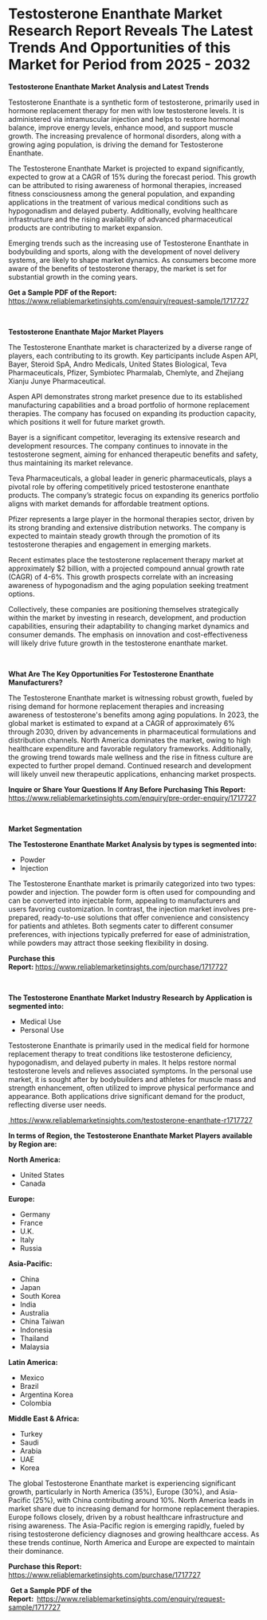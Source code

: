 <p><h1>Testosterone Enanthate Market Research Report Reveals The Latest Trends And Opportunities of this Market for Period from 2025 - 2032</h1></p><p><strong>Testosterone Enanthate Market Analysis and Latest Trends</strong></p>
<p><p>Testosterone Enanthate is a synthetic form of testosterone, primarily used in hormone replacement therapy for men with low testosterone levels. It is administered via intramuscular injection and helps to restore hormonal balance, improve energy levels, enhance mood, and support muscle growth. The increasing prevalence of hormonal disorders, along with a growing aging population, is driving the demand for Testosterone Enanthate.</p><p>The Testosterone Enanthate Market is projected to expand significantly, expected to grow at a CAGR of 15% during the forecast period. This growth can be attributed to rising awareness of hormonal therapies, increased fitness consciousness among the general population, and expanding applications in the treatment of various medical conditions such as hypogonadism and delayed puberty. Additionally, evolving healthcare infrastructure and the rising availability of advanced pharmaceutical products are contributing to market expansion. </p><p>Emerging trends such as the increasing use of Testosterone Enanthate in bodybuilding and sports, along with the development of novel delivery systems, are likely to shape market dynamics. As consumers become more aware of the benefits of testosterone therapy, the market is set for substantial growth in the coming years.</p></p>
<p><strong>Get a Sample PDF of the Report:&nbsp;</strong> <a href="https://www.reliablemarketinsights.com/enquiry/request-sample/1717727?utm_campaign=3275&utm_medium=2&utm_source=Github&utm_content=ia&utm_term=19042025&utm_id=testosterone-enanthate">https://www.reliablemarketinsights.com/enquiry/request-sample/1717727</a></p>
<p>&nbsp;</p>
<p><strong>Testosterone Enanthate Major Market Players</strong></p>
<p><p>The Testosterone Enanthate market is characterized by a diverse range of players, each contributing to its growth. Key participants include Aspen API, Bayer, Steroid SpA, Andro Medicals, United States Biological, Teva Pharmaceuticals, Pfizer, Symbiotec Pharmalab, Chemlyte, and Zhejiang Xianju Junye Pharmaceutical.</p><p>Aspen API demonstrates strong market presence due to its established manufacturing capabilities and a broad portfolio of hormone replacement therapies. The company has focused on expanding its production capacity, which positions it well for future market growth.</p><p>Bayer is a significant competitor, leveraging its extensive research and development resources. The company continues to innovate in the testosterone segment, aiming for enhanced therapeutic benefits and safety, thus maintaining its market relevance.</p><p>Teva Pharmaceuticals, a global leader in generic pharmaceuticals, plays a pivotal role by offering competitively priced testosterone enanthate products. The company’s strategic focus on expanding its generics portfolio aligns with market demands for affordable treatment options.</p><p>Pfizer represents a large player in the hormonal therapies sector, driven by its strong branding and extensive distribution networks. The company is expected to maintain steady growth through the promotion of its testosterone therapies and engagement in emerging markets.</p><p>Recent estimates place the testosterone replacement therapy market at approximately $2 billion, with a projected compound annual growth rate (CAGR) of 4-6%. This growth prospects correlate with an increasing awareness of hypogonadism and the aging population seeking treatment options.</p><p>Collectively, these companies are positioning themselves strategically within the market by investing in research, development, and production capabilities, ensuring their adaptability to changing market dynamics and consumer demands. The emphasis on innovation and cost-effectiveness will likely drive future growth in the testosterone enanthate market.</p></p>
<p>&nbsp;</p>
<p><strong>What Are The Key Opportunities For Testosterone Enanthate Manufacturers?</strong></p>
<p><p>The Testosterone Enanthate market is witnessing robust growth, fueled by rising demand for hormone replacement therapies and increasing awareness of testosterone's benefits among aging populations. In 2023, the global market is estimated to expand at a CAGR of approximately 6% through 2030, driven by advancements in pharmaceutical formulations and distribution channels. North America dominates the market, owing to high healthcare expenditure and favorable regulatory frameworks. Additionally, the growing trend towards male wellness and the rise in fitness culture are expected to further propel demand. Continued research and development will likely unveil new therapeutic applications, enhancing market prospects.</p></p>
<p><strong>Inquire or Share Your Questions If Any Before Purchasing This Report:</strong> <a href="https://www.reliablemarketinsights.com/enquiry/pre-order-enquiry/1717727?utm_campaign=3275&utm_medium=2&utm_source=Github&utm_content=ia&utm_term=19042025&utm_id=testosterone-enanthate">https://www.reliablemarketinsights.com/enquiry/pre-order-enquiry/1717727</a></p>
<p>&nbsp;</p>
<p><strong>Market Segmentation</strong></p>
<p><strong>The Testosterone Enanthate Market Analysis by types is segmented into:</strong></p>
<p><ul><li>Powder</li><li>Injection</li></ul></p>
<p><p>The Testosterone Enanthate market is primarily categorized into two types: powder and injection. The powder form is often used for compounding and can be converted into injectable form, appealing to manufacturers and users favoring customization. In contrast, the injection market involves pre-prepared, ready-to-use solutions that offer convenience and consistency for patients and athletes. Both segments cater to different consumer preferences, with injections typically preferred for ease of administration, while powders may attract those seeking flexibility in dosing.</p></p>
<p><strong>Purchase this Report:&nbsp;</strong><a href="https://www.reliablemarketinsights.com/purchase/1717727?utm_campaign=3275&utm_medium=2&utm_source=Github&utm_content=ia&utm_term=19042025&utm_id=testosterone-enanthate">https://www.reliablemarketinsights.com/purchase/1717727</a></p>
<p>&nbsp;</p>
<p><strong>The Testosterone Enanthate Market Industry Research by Application is segmented into:</strong></p>
<p><ul><li>Medical Use</li><li>Personal Use</li></ul></p>
<p><p>Testosterone Enanthate is primarily used in the medical field for hormone replacement therapy to treat conditions like testosterone deficiency, hypogonadism, and delayed puberty in males. It helps restore normal testosterone levels and relieves associated symptoms. In the personal use market, it is sought after by bodybuilders and athletes for muscle mass and strength enhancement, often utilized to improve physical performance and appearance. Both applications drive significant demand for the product, reflecting diverse user needs.</p></p>
<p><a href="https://www.reliablemarketinsights.com/testosterone-enanthate-r1717727?utm_campaign=3275&utm_medium=2&utm_source=Github&utm_content=ia&utm_term=19042025&utm_id=testosterone-enanthate">&nbsp;https://www.reliablemarketinsights.com/testosterone-enanthate-r1717727</a></p>
<p><strong>In terms of Region, the Testosterone Enanthate Market Players available by Region are:</strong></p>
<p>
    <p> <strong> North America: </strong>
        <ul>
            <li>United States</li>
            <li>Canada</li>
        </ul>
        </p> 
    <p> <strong> Europe: </strong>
        <ul>
            <li>Germany</li>
            <li>France</li>
            <li>U.K.</li>
            <li>Italy</li>
            <li>Russia</li>
        </ul>
        </p> 
    <p> <strong> Asia-Pacific: </strong>
        <ul>
            <li>China</li>
            <li>Japan</li>
            <li>South Korea</li>
            <li>India</li>
            <li>Australia</li>
            <li>China Taiwan</li>
            <li>Indonesia</li>
            <li>Thailand</li>
            <li>Malaysia</li>
        </ul>
        </p> 
    <p> <strong> Latin America: </strong>
        <ul>
            <li>Mexico</li>
            <li>Brazil</li>
            <li>Argentina Korea</li>
            <li>Colombia</li>
        </ul>
        </p> 
    <p> <strong> Middle East & Africa: </strong>
        <ul>
            <li>Turkey</li>
            <li>Saudi</li>
            <li>Arabia</li>
            <li>UAE</li>
            <li>Korea</li>
        </ul>
    </p>
    </p>
<p><p>The global Testosterone Enanthate market is experiencing significant growth, particularly in North America (35%), Europe (30%), and Asia-Pacific (25%), with China contributing around 10%. North America leads in market share due to increasing demand for hormone replacement therapies. Europe follows closely, driven by a robust healthcare infrastructure and rising awareness. The Asia-Pacific region is emerging rapidly, fueled by rising testosterone deficiency diagnoses and growing healthcare access. As these trends continue, North America and Europe are expected to maintain their dominance.</p></p>
<p><strong>Purchase this Report: </strong><a href="https://www.reliablemarketinsights.com/purchase/1717727?utm_campaign=3275&utm_medium=2&utm_source=Github&utm_content=ia&utm_term=19042025&utm_id=testosterone-enanthate">https://www.reliablemarketinsights.com/purchase/1717727</a></p>
<p>&nbsp;<strong>Get a Sample PDF of the Report:&nbsp;&nbsp;</strong><a href="https://www.reliablemarketinsights.com/enquiry/request-sample/1717727?utm_campaign=3275&utm_medium=2&utm_source=Github&utm_content=ia&utm_term=19042025&utm_id=testosterone-enanthate">https://www.reliablemarketinsights.com/enquiry/request-sample/1717727</a></p>
<p><strong></strong></p>
<p><p></p><p></p><p></p></p>
